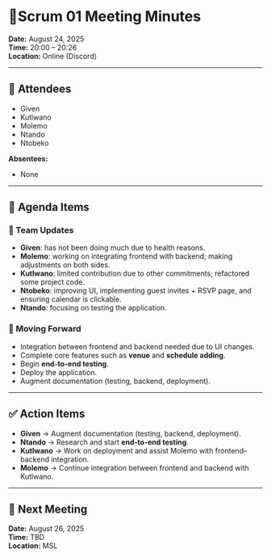 # 📝Scrum 01 Meeting Minutes

**Date:** August 24, 2025  
**Time:** 20:00 – 20:26  
**Location:** Online (Discord)  

---

## 👥 Attendees
- Given  
- Kutlwano  
- Molemo  
- Ntando  
- Ntobeko  

**Absentees:**  
- None  

---

## 📌 Agenda Items

### 🔹 Team Updates
- **Given**: has not been doing much due to health reasons.  
- **Molemo**: working on integrating frontend with backend; making adjustments on both sides.  
- **Kutlwano**: limited contribution due to other commitments; refactored some project code.  
- **Ntobeko**: improving UI, implementing guest invites + RSVP page, and ensuring calendar is clickable.  
- **Ntando**: focusing on testing the application.  

### 🔹 Moving Forward
- Integration between frontend and backend needed due to UI changes.  
- Complete core features such as **venue** and **schedule adding**.  
- Begin **end-to-end testing**.  
- Deploy the application.  
- Augment documentation (testing, backend, deployment).  

---

## ✅ Action Items
- **Given** → Augment documentation (testing, backend, deployment).  
- **Ntando** → Research and start **end-to-end testing**.  
- **Kutlwano** → Work on deployment and assist Molemo with frontend–backend integration.  
- **Molemo** → Continue integration between frontend and backend with Kutlwano.  

---

## 📅 Next Meeting
**Date:** August 26, 2025  
**Time:** TBD  
**Location:** MSL  
